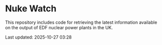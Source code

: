# Nuke Watch

This repository includes code for retrieving the latest information available on the output of EDF nuclear power plants in the UK.

Last updated: 2025-10-27 03:28